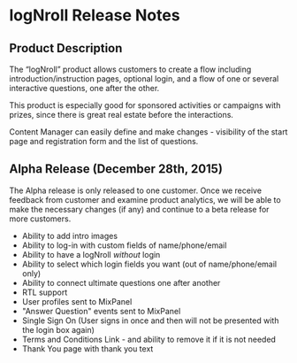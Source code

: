 # logNroll Release Notes

## Product Description

The “logNroll” product allows customers to create a flow including introduction/instruction pages, optional login, and a flow of one or several interactive questions, one after the other. 
This product is especially good for sponsored activities or campaigns with prizes, since there is great real estate before the interactions.Content Manager can easily define and make changes - visibility of the start page and registration form and the list of questions. 


## Alpha Release (December 28th, 2015)

The Alpha release is only released to one customer.
Once we receive feedback from customer and examine product analytics, we will be able to make the necessary changes (if any) and continue to a beta release for more customers.

* Ability to add intro images
* Ability to log-in with custom fields of name/phone/email 
* Ability to have a logNroll *without* login
* Ability to select which login fields you want (out of name/phone/email only)
* Ability to connect ultimate questions one after another
* RTL support
* User profiles sent to MixPanel
* "Answer Question" events sent to MixPanel
* Single Sign On (User signs in once and then will not be presented with the login box again)
* Terms and Conditions Link - and ability to remove it if it is not needed 
* Thank You page with thank you text




	
	
	




